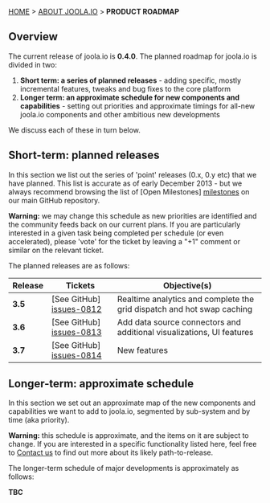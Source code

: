 <a name="top" />

[HOME](Home) > [ABOUT JOOLA.IO](joola.io-overview) > **PRODUCT ROADMAP**

## Overview

The current release of joola.io is **0.4.0**. The planned roadmap for joola.io is divided in two:

1. **Short term: a series of planned releases** - adding specific, mostly incremental features, tweaks and bug fixes to the core platform
2. **Longer term: an approximate schedule for new components and capabilities** - setting out priorities and approximate timings for all-new joola.io components and other ambitious new developments

We discuss each of these in turn below.

## Short-term: planned releases

In this section we list out the series of 'point' releases (0.x, 0.y etc) that we have planned. This list is accurate as of early December 2013 - but we always recommend browsing the list of [Open Milestones] [milestones] on our main GitHub repository.

**Warning:** we may change this schedule as new priorities are identified and the community feeds back on our current plans. If you are particularly interested in a given task being completed per schedule (or even accelerated), please 'vote' for the ticket by leaving a "+1" comment or similar on the relevant ticket.

The planned releases are as follows:

| Release   | Tickets                   | Objective(s)                                                                                           |
|-----------|---------------------------|--------------------------------------------------------------------------------------------------------|
| **3.5**   | [See GitHub] [issues-0812] | Realtime analytics and complete the grid dispatch and hot swap caching                         			 |
| **3.6**   | [See GitHub] [issues-0813] | Add data source connectors and additional visualizations, UI features                         				 |
| **3.7**   | [See GitHub] [issues-0814] | New features 																																												 |

## Longer-term: approximate schedule

In this section we set out an approximate map of the new components and capabilities we want to add to joola.io, segmented by sub-system and by time (aka priority).

**Warning:** this schedule is approximate, and the items on it are subject to change. If you are interested in a specific functionality listed here, feel free to [Contact us](Talk-to-us) to find out more about its likely path-to-release.

The longer-term schedule of major developments is approximately as follows:

**TBC**

[milestones]: https://github.com/joola/joola.io/issues/milestones

[issues-0812]: https://github.com/joola/joola.io/issues?milestone=2&state=open
[issues-0813]: https://github.com/joola/joola.io/issues?milestone=3&state=open
[issues-0814]: https://github.com/joola/joola.io/issues?milestone=4&state=open